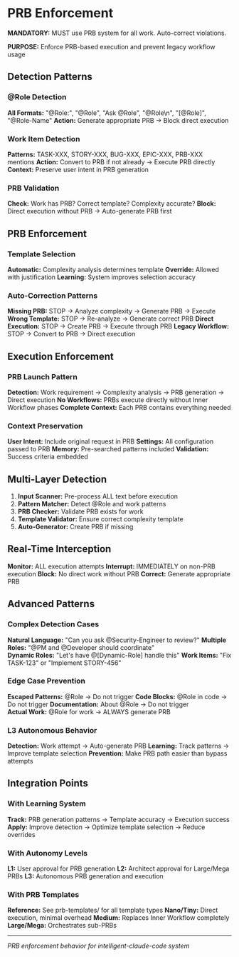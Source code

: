 # PRB Enforcement

**MANDATORY:** MUST use PRB system for all work. Auto-correct violations.

**PURPOSE:** Enforce PRB-based execution and prevent legacy workflow usage

## Detection Patterns

### @Role Detection
**All Formats:** "@Role:", "@Role", "Ask @Role", "@Role\n", "[@Role]", "@Role-Name"
**Action:** Generate appropriate PRB → Block direct execution

### Work Item Detection  
**Patterns:** TASK-XXX, STORY-XXX, BUG-XXX, EPIC-XXX, PRB-XXX mentions
**Action:** Convert to PRB if not already → Execute PRB directly
**Context:** Preserve user intent in PRB generation

### PRB Validation
**Check:** Work has PRB? Correct template? Complexity accurate?
**Block:** Direct execution without PRB → Auto-generate PRB first

## PRB Enforcement

### Template Selection
**Automatic:** Complexity analysis determines template
**Override:** Allowed with justification
**Learning:** System improves selection accuracy

### Auto-Correction Patterns
**Missing PRB:** STOP → Analyze complexity → Generate PRB → Execute
**Wrong Template:** STOP → Re-analyze → Generate correct PRB
**Direct Execution:** STOP → Create PRB → Execute through PRB
**Legacy Workflow:** STOP → Convert to PRB → Direct execution

## Execution Enforcement

### PRB Launch Pattern
**Detection:** Work requirement → Complexity analysis → PRB generation → Direct execution
**No Workflows:** PRBs execute directly without Inner Workflow phases
**Complete Context:** Each PRB contains everything needed

### Context Preservation
**User Intent:** Include original request in PRB
**Settings:** All configuration passed to PRB
**Memory:** Pre-searched patterns included
**Validation:** Success criteria embedded

## Multi-Layer Detection
1. **Input Scanner:** Pre-process ALL text before execution
2. **Pattern Matcher:** Detect @Role and work patterns
3. **PRB Checker:** Validate PRB exists for work
4. **Template Validator:** Ensure correct complexity template
5. **Auto-Generator:** Create PRB if missing

## Real-Time Interception
**Monitor:** ALL execution attempts
**Interrupt:** IMMEDIATELY on non-PRB execution
**Block:** No direct work without PRB
**Correct:** Generate appropriate PRB

## Advanced Patterns

### Complex Detection Cases
**Natural Language:** "Can you ask @Security-Engineer to review?"
**Multiple Roles:** "@PM and @Developer should coordinate"  
**Dynamic Roles:** "Let's have @[Dynamic-Role] handle this"
**Work Items:** "Fix TASK-123" or "Implement STORY-456"

### Edge Case Prevention  
**Escaped Patterns:** \@Role → Do not trigger
**Code Blocks:** @Role in code → Do not trigger
**Documentation:** About @Role → Do not trigger  
**Actual Work:** @Role for work → ALWAYS generate PRB

### L3 Autonomous Behavior
**Detection:** Work attempt → Auto-generate PRB
**Learning:** Track patterns → Improve template selection
**Prevention:** Make PRB path easier than bypass attempts

## Integration Points

### With Learning System
**Track:** PRB generation patterns → Template accuracy → Execution success
**Apply:** Improve detection → Optimize template selection → Reduce overrides

### With Autonomy Levels  
**L1:** User approval for PRB generation
**L2:** Architect approval for Large/Mega PRBs
**L3:** Autonomous PRB generation and execution

### With PRB Templates
**Reference:** See prb-templates/ for all template types
**Nano/Tiny:** Direct execution, minimal overhead
**Medium:** Replaces Inner Workflow completely
**Large/Mega:** Orchestrates sub-PRBs

---
*PRB enforcement behavior for intelligent-claude-code system*